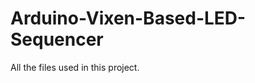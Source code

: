Arduino-Vixen-Based-LED-Sequencer
=================================

All the files used in this project. 
